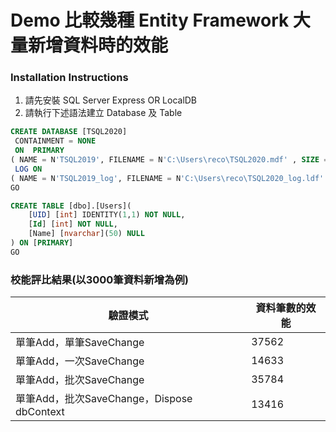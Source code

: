 ﻿# Demo 比較幾種 Entity Framework 大量新增資料時的效能

### Installation Instructions
1. 請先安裝 SQL Server Express OR LocalDB
2. 請執行下述語法建立 Database 及 Table
```sql
CREATE DATABASE [TSQL2020]
 CONTAINMENT = NONE
 ON  PRIMARY 
( NAME = N'TSQL2019', FILENAME = N'C:\Users\reco\TSQL2020.mdf' , SIZE = 8192KB , MAXSIZE = UNLIMITED, FILEGROWTH = 65536KB )
 LOG ON 
( NAME = N'TSQL2019_log', FILENAME = N'C:\Users\reco\TSQL2020_log.ldf' , SIZE = 8192KB , MAXSIZE = 2048GB , FILEGROWTH = 65536KB )
GO

CREATE TABLE [dbo].[Users](
	[UID] [int] IDENTITY(1,1) NOT NULL,
	[Id] [int] NOT NULL,
	[Name] [nvarchar](50) NULL
) ON [PRIMARY]
GO
```


### 校能評比結果(以3000筆資料新增為例)
| 驗證模式     | 資料筆數的效能 |
|----------|---------------|
| 單筆Add，單筆SaveChange | 37562      |
| 單筆Add，一次SaveChange | 14633      |
| 單筆Add，批次SaveChange | 35784      |
| 單筆Add，批次SaveChange，Dispose dbContext | 13416      |


